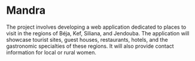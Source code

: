 # Mandra
The project involves developing a web application dedicated to places to visit in the regions of Béja, Kef, Siliana, and Jendouba. The application will showcase tourist sites, guest houses, restaurants, hotels, and the gastronomic specialties of these regions. It will also provide contact information for local or rural women.
